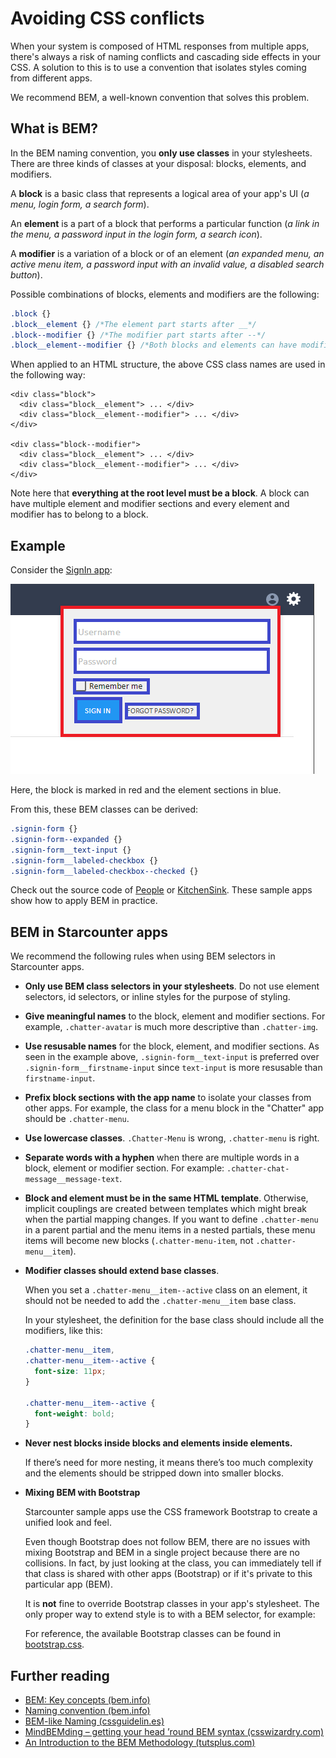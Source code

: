 # Avoiding CSS conflicts

When your system is composed of HTML responses from multiple apps, there's always a risk of naming conflicts and cascading side effects in your CSS. A solution to this is to use a convention that isolates styles coming from different apps.

We recommend BEM, a well-known convention that solves this problem.

## What is BEM?

In the BEM naming convention, you **only use classes** in your stylesheets.  There are three kinds of classes at your disposal: blocks, elements, and modifiers.

A **block** is a basic class that represents a logical area of your app's UI \(_a menu, login form, a search form_\).

An **element** is a part of a block that performs a particular function \(_a link in the menu, a password input in the login form, a search icon_\).

A **modifier** is a variation of a block or of an element \(_an expanded menu, an active menu item, a password input with an invalid value, a disabled search button_\).

Possible combinations of blocks, elements and modifiers are the following:

```css
.block {}
.block__element {} /*The element part starts after __*/
.block--modifier {} /*The modifier part starts after --*/
.block__element--modifier {} /*Both blocks and elements can have modifiers*/
```

When applied to an HTML structure, the above CSS class names are used in the following way:

```markup
<div class="block">
  <div class="block__element"> ... </div>
  <div class="block__element--modifier"> ... </div>
</div>

<div class="block--modifier">
  <div class="block__element"> ... </div>
  <div class="block__element--modifier"> ... </div>
</div>
```

Note here that **everything at the root level must be a block**. A block can have multiple element and modifier sections and every element and modifier has to belong to a block.

## Example

Consider the [SignIn app](https://github.com/starcounterapps/signin):

![BEM example](../../.gitbook/assets/bem-example.PNG)

Here, the block is marked in red and the element sections in blue.

From this, these BEM classes can be derived:

```css
.signin-form {}
.signin-form--expanded {}
.signin-form__text-input {}
.signin-form__labeled-checkbox {}
.signin-form__labeled-checkbox--checked {}
```

Check out the source code of [People](https://github.com/StarcounterApps/People) or [KitchenSink](https://github.com/StarcounterApps/KitchenSink). These sample apps show how to apply BEM in practice.

## BEM in Starcounter apps

We recommend the following rules when using BEM selectors in Starcounter apps.

* **Only use BEM class selectors in your stylesheets**. Do not use element selectors, id selectors, or inline styles for the purpose of styling.
* **Give meaningful names** to the block, element and modifier sections. For example, `.chatter-avatar` is much more descriptive than `.chatter-img`.
* **Use resusable names** for the block, element, and modifier sections. As seen in the example above, `.signin-form__text-input` is preferred over `.signin-form__firstname-input` since `text-input` is more resusable than `firstname-input`.
* **Prefix block sections with the app name** to isolate your classes from other apps. For example, the class for a menu block in the "Chatter" app should be `.chatter-menu`.
* **Use lowercase classes**. `.Chatter-Menu` is wrong, `.chatter-menu` is right.
* **Separate words with a hyphen** when there are multiple words in a block, element or modifier section. For example: `.chatter-chat-message__message-text`.
* **Block and element must be in the same HTML template**. Otherwise, implicit couplings are created between templates which might break when the partial mapping changes. If you want to define `.chatter-menu` in a parent partial and the menu items in a nested partials, these menu items will become new blocks \(`.chatter-menu-item`, not `.chatter-menu__item`\).
* **Modifier classes should extend base classes**.

  When you set a `.chatter-menu__item--active` class on an element, it should not be needed to add the `.chatter-menu__item` base class.

  In your stylesheet, the definition for the base class should include all the modifiers, like this:

  ```css
  .chatter-menu__item,
  .chatter-menu__item--active {
    font-size: 11px;
  }

  .chatter-menu__item--active {
    font-weight: bold;
  }
  ```

* **Never nest blocks inside blocks and elements inside elements.**

  If there’s need for more nesting, it means there’s too much complexity and the elements should be stripped down into smaller blocks.

* **Mixing BEM with Bootstrap**

  Starcounter sample apps use the CSS framework Bootstrap to create a unified look and feel.

  Even though Bootstrap does not follow BEM, there are no issues with mixing Bootstrap and BEM in a single project because there are no collisions. In fact, by just looking at the class, you can immediately tell if that class is shared with other apps \(Bootstrap\) or if it's private to this particular app \(BEM\).

  It is **not** fine to override Bootstrap classes in your app's stylesheet. The only proper way to extend style is to with a BEM selector, for example:

  For reference, the available Bootstrap classes can be found in [bootstrap.css](https://github.com/twbs/bootstrap/blob/v3.3.7/dist/css/bootstrap.css).

## Further reading

* [BEM: Key concepts \(bem.info\)](https://en.bem.info/method/key-concepts/)
* [Naming convention \(bem.info\)](https://en.bem.info/method/naming-convention/)
* [BEM-like Naming \(cssguidelin.es\)](http://cssguidelin.es/#bem-like-naming)
* [MindBEMding – getting your head ’round BEM syntax \(csswizardry.com\)](http://csswizardry.com/2013/01/mindbemding-getting-your-head-round-bem-syntax/)
* [An Introduction to the BEM Methodology \(tutsplus.com\)](http://webdesign.tutsplus.com/articles/an-introduction-to-the-bem-methodology--cms-19403)

